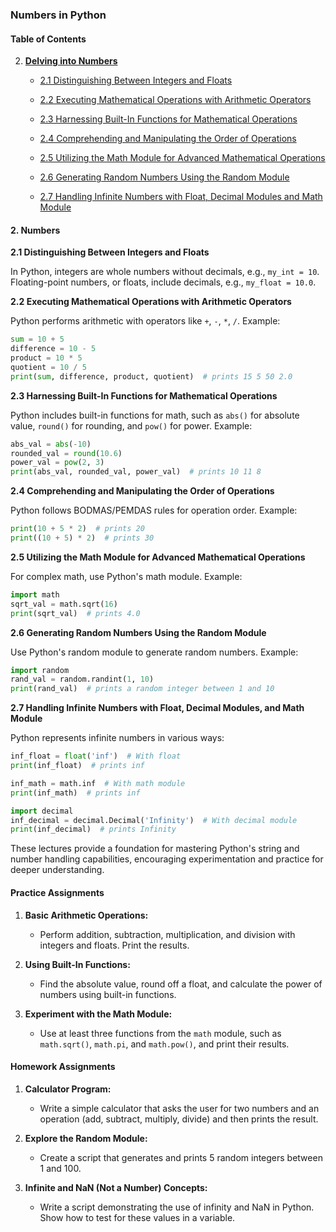### Numbers in Python

#### Table of Contents

2. **[Delving into Numbers](#2-delving-into-numbers)**

   - [2.1 Distinguishing Between Integers and Floats](#21-distinguishing-between-integers-and-floats)
   - [2.2 Executing Mathematical Operations with Arithmetic Operators](#22-executing-mathematical-operations-with-arithmetic-operators)
   - [2.3 Harnessing Built-In Functions for Mathematical Operations](#23-harnessing-built-in-functions-for-mathematical-operations)
   - [2.4 Comprehending and Manipulating the Order of Operations](#24-comprehending-and-manipulating-the-order-of-operations)
   - [2.5 Utilizing the Math Module for Advanced Mathematical Operations](#25-utilizing-the-math-module-for-advanced-mathematical-operations)
   - [2.6 Generating Random Numbers Using the Random Module](#26-generating-random-numbers-using-the-random-module)

   - [2.7 Handling Infinite Numbers with Float, Decimal Modules and Math Module](#27-handling-infinite-numbers-with-float-decimal-modules-and-math-module)

#### 2. Numbers

**2.1 Distinguishing Between Integers and Floats**

In Python, integers are whole numbers without decimals, e.g., `my_int = 10`. Floating-point numbers, or floats, include decimals, e.g., `my_float = 10.0`.

**2.2 Executing Mathematical Operations with Arithmetic Operators**

Python performs arithmetic with operators like `+`, `-`, `*`, `/`. Example:

```python
sum = 10 + 5
difference = 10 - 5
product = 10 * 5
quotient = 10 / 5
print(sum, difference, product, quotient)  # prints 15 5 50 2.0
```

**2.3 Harnessing Built-In Functions for Mathematical Operations**

Python includes built-in functions for math, such as `abs()` for absolute value, `round()` for rounding, and `pow()` for power. Example:

```python
abs_val = abs(-10)
rounded_val = round(10.6)
power_val = pow(2, 3)
print(abs_val, rounded_val, power_val)  # prints 10 11 8
```

**2.4 Comprehending and Manipulating the Order of Operations**

Python follows BODMAS/PEMDAS rules for operation order. Example:

```python
print(10 + 5 * 2)  # prints 20
print((10 + 5) * 2)  # prints 30
```

**2.5 Utilizing the Math Module for Advanced Mathematical Operations**

For complex math, use Python's math module. Example:

```python
import math
sqrt_val = math.sqrt(16)
print(sqrt_val)  # prints 4.0
```

**2.6 Generating Random Numbers Using the Random Module**

Use Python's random module to generate random numbers. Example:

```python
import random
rand_val = random.randint(1, 10)
print(rand_val)  # prints a random integer between 1 and 10
```

**2.7 Handling Infinite Numbers with Float, Decimal Modules, and Math Module**

Python represents infinite numbers in various ways:

```python
inf_float = float('inf')  # With float
print(inf_float)  # prints inf

inf_math = math.inf  # With math module
print(inf_math)  # prints inf

import decimal
inf_decimal = decimal.Decimal('Infinity')  # With decimal module
print(inf_decimal)  # prints Infinity
```

These lectures provide a foundation for mastering Python's string and number handling capabilities, encouraging experimentation and practice for deeper understanding.

#### Practice Assignments
1. **Basic Arithmetic Operations:**
   - Perform addition, subtraction, multiplication, and division with integers and floats. Print the results.

2. **Using Built-In Functions:**
   - Find the absolute value, round off a float, and calculate the power of numbers using built-in functions.

3. **Experiment with the Math Module:**
   - Use at least three functions from the `math` module, such as `math.sqrt()`, `math.pi`, and `math.pow()`, and print their results.

#### Homework Assignments
1. **Calculator Program:**
   - Write a simple calculator that asks the user for two numbers and an operation (add, subtract, multiply, divide) and then prints the result.

2. **Explore the Random Module:**
   - Create a script that generates and prints 5 random integers between 1 and 100.

3. **Infinite and NaN (Not a Number) Concepts:**
   - Write a script demonstrating the use of infinity and NaN in Python. Show how to test for these values in a variable.